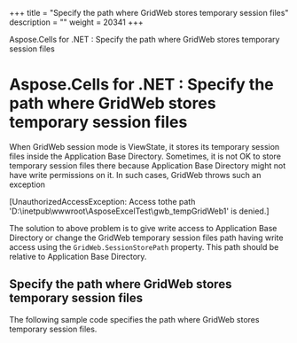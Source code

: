 +++
title = "Specify the path where GridWeb stores temporary session files" 
description = "" 
weight = 20341 
+++

Aspose.Cells for .NET : Specify the path where GridWeb stores temporary session files  

# Aspose.Cells for .NET : Specify the path where GridWeb stores temporary session files


When GridWeb session mode is ViewState, it stores its temporary session files inside the Application Base Directory. Sometimes, it is not OK to store temporary session files there because Application Base Directory might not have write permissions on it. In such cases, GridWeb throws such an exception

\[UnauthorizedAccessException: Access tothe path 'D:\\inetpub\\wwwroot\\AsposeExcelTest\\gwb\_tempGridWeb1' is denied.\]

The solution to above problem is to give write access to Application Base Directory or change the GridWeb temporary session files path having write access using the `GridWeb.SessionStorePath` property. This path should be relative to Application Base Directory.

## Specify the path where GridWeb stores temporary session files

The following sample code specifies the path where GridWeb stores temporary session files.

